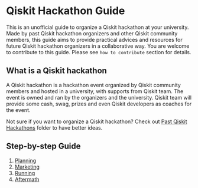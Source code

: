 # Qiskit Hackathon Guide

This is an unofficial guide to organize a Qiskit hackathon at your university. Made by past Qiskit hackathon organizers and other Qiskit community members, this guide aims to provide practical advices and resources for future Qiskit hackathon organizers in a collaborative way. You are welcome to contribute to this guide. Please see `how to contribute` section for details.

## What is a Qiskit hackathon
A Qiskit hackathon is a hackathon event organized by Qiskit community members and hosted in a university, with supports from Qiskit team. The event is owned and ran by the organizers and the university. Qiskit team will provide some cash, swag, prizes and even Qiskit developers as coaches for the event.

Not sure if you want to organize a Qiskit hackathon? Check out [Past Qiskit Hackathons](Past%20Qiskit%20Hackathons) folder to have better ideas.

## Step-by-step Guide
1. [Planning](1Planning/Planning.md)
1. [Marketing](2Marketing/Marketing.md)
1. [Running](3Running/Running.md)
1. [Aftermath](4Aftermath/Aftermath.md)

